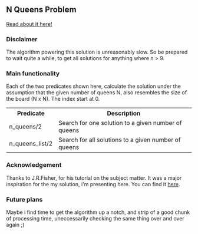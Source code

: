 ## N Queens Problem
[Read about it here!](https://en.wikipedia.org/wiki/Eight_queens_puzzle)

### Disclaimer

The algorithm powering this solution is unreasonably slow. So be prepared to
wait quite a while, to get all solutions for anything where n > 9.

### Main functionality

Each of the two predicates shown here, calculate the solution under
the assumption that the given number of queens N, also resembles the
size of the board (N x N). The index start at 0.

<table>
  <tr>
    <th>Predicate</th><th>Description</th>
  </tr>
  <tr>
    <td>n_queens/2</td><td>Search for one solution to a given number of queens</td>
  </tr>
  <tr>
    <td>n_queens_list/2</td><td>Search for all solutions to a given number of queens</td>
  </tr>
</table>

### Acknowledgement

Thanks to J.R.Fisher, for his tutorial on the subject matter. It was a major inspiration for the my solution, i'm presenting here.
You can find it [here](http://www.csupomona.edu/~jrfisher/www/prolog_tutorial/2_11.html).

### Future plans

Maybe i find time to get the algorithm up a notch, and strip of a good chunk of processing time, uneccessarily checking the same thing over and over again ;)
